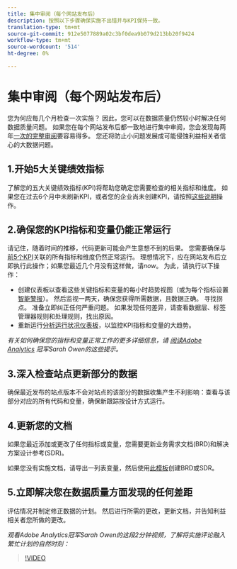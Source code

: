 ```yaml
---
title: 集中审阅（每个网站发布后）
description: 按照以下步骤确保实施不出错并与KPI保持一致。
translation-type: tm+mt
source-git-commit: 912e5077889a02c3bf0dea9b079d213bb20f9424
workflow-type: tm+mt
source-wordcount: '514'
ht-degree: 0%

---
```



# 集中审阅（每个网站发布后）

您为何应每几个月检查一次实施？ 因此，您可以在数据质量仍然较小时解决任何数据质量问题。 如果您在每个网站发布后都一致地进行集中审阅，您会发现每两年[一次的完整审阅](/help/implement/review/full-review.md)要容易得多。 您还将防止小问题发展成可能侵蚀利益相关者信心的大数据问题。

## 1.开始5大关键绩效指标

了解您的五大关键绩效指标(KPI)将帮助您确定您需要检查的相关指标和维度。 如果您在过去6个月中未刷新KPI，或者您的企业尚未创建KPI，请按照[这些说明](/help/implement/review/define-kpis.md)操作。

## 2.确保您的KPI指标和变量仍能正常运行

请记住，随着时间的推移，代码更新可能会产生意想不到的后果。 您需要确保与[前5个KPI](/help/implement/review/define-kpis.md)关联的所有指标和维度仍然正常运行。 理想情况下，应在网站发布后立即执行此操作；如果您最近几个月没有这样做，请&#x200B;*now*。 为此，请执行以下操作：

* 创建仪表板以查看这些关键指标和变量的每小时趋势视图（或为每个指标设置[智能警报](https://experienceleague.adobe.com/docs/analytics/analyze/analysis-workspace/virtual-analyst/intelligent-alerts/intellligent-alerts.html#analysis-workspace)）。 然后监视一两天，确保您获得所需数据，且数据正确。 寻找拐点。 准备立即纠正任何严重问题。 如果发现任何差异，请查看数据层、标签管理器规则和处理规则，找出原因。
* 重新运行[分析运行状况仪表板](https://assets.adobe.com/public/9549dbe7-765a-4899-77b8-85cbba1a4252)，以监控KPI指标和变量的大趋势。

*有关如何确保您的指标和变量正常工作的更多详细信息，请 [阅读Adobe Analytics](https://experienceleaguecommunities.adobe.com/t5/adobe-analytics-discussions/my-five-best-tips-for-keeping-adobe-analytics-humming/td-p/388608) 冠军Sarah Owen的这些提示。*

## 3.深入检查站点更新部分的数据

确保最近发布的站点版本不会对站点的该部分的数据收集产生不利影响：查看与该部分对应的所有代码和变量，确保新跟踪按设计方式运行。

## 4.更新您的文档

如果您最近添加或更改了任何指标或变量，您需要更新业务需求文档(BRD)和解决方案设计参考(SDR)。

如果您没有实施文档，请导出一列表变量，然后使用[此模板](https://experienceleague.adobe.com/docs/analytics-learn/tutorials/implementation/implementation-basics/creating-a-business-requirements-document.html?lang=en#implementation)创建BRD或SDR。

## 5.立即解决您在数据质量方面发现的任何差距

评估情况并制定修正数据的计划。 然后进行所需的更改，更新文档，并告知利益相关者您所做的更改。

*观看Adobe Analytics冠军Sarah Owen的这段2分钟视频，了解将实施评论融入繁忙计划的自然时刻：*

>[!VIDEO](https://video.tv.adobe.com/v/328340/?quality=12&learn=on)
